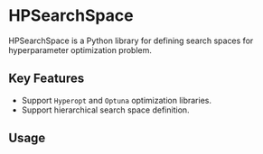 # HPSearchSpace

HPSearchSpace is a Python library for defining search spaces for hyperparameter optimization problem.

## Key Features

- Support `Hyperopt` and `Optuna` optimization libraries.
- Support hierarchical search space definition.

## Usage

[//]: # (TODO: Add usage examples)